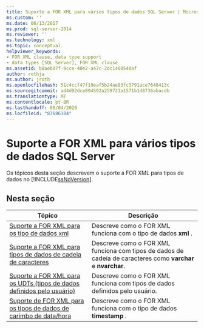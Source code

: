 ```yaml
---
title: Suporte a FOR XML para vários tipos de dados SQL Server | Microsoft Docs
ms.custom: ''
ms.date: 06/13/2017
ms.prod: sql-server-2014
ms.reviewer: ''
ms.technology: xml
ms.topic: conceptual
helpviewer_keywords:
- FOR XML clause, data type support
- data types [SQL Server], FOR XML clause
ms.assetid: b8aeb87f-9cce-40e2-a47c-2dc1460548af
author: rothja
ms.author: jroth
ms.openlocfilehash: 51c4ccf47f19eaf5b24ae83fc3791ace7648413c
ms.sourcegitcommit: ad4d92dce894592a259721a1571b1d8736abacdb
ms.translationtype: MT
ms.contentlocale: pt-BR
ms.lasthandoff: 08/04/2020
ms.locfileid: "87686184"
---
```

# <a name="for-xml-support-for-various-sql-server-data-types"></a>Suporte a FOR XML para vários tipos de dados SQL Server
  Os tópicos desta seção descrevem o suporte a FOR XML para tipos de dados no [!INCLUDE[ssNoVersion](../../includes/ssnoversion-md.md)].  
  
## <a name="in-this-section"></a>Nesta seção  
  
|Tópico|Descrição|  
|-----------|-----------------|  
|[Suporte a FOR XML para os tipo de dados xml](for-xml-support-for-the-xml-data-type.md)|Descreve como o FOR XML funciona com o tipo de dados **xml** .|  
|[Suporte a FOR XML para tipos de dados de cadeia de caracteres](for-xml-support-for-string-data-types.md)|Descreve como o FOR XML funciona com tipos de dados de cadeia de caracteres como **varchar** e **nvarchar**.|  
|[Suporte a FOR XML para os UDTs &#40;tipos de dados definidos pelo usuário&#41;](for-xml-support-for-the-user-defined-data-types-udt.md)|Descreve como o FOR XML funciona com tipos de dados definidos pelo usuário.|  
|[Suporte de FOR XML para os tipos de dados de carimbo de data/hora](for-xml-support-for-the-timestamp-data-type.md)|Descreve como o FOR XML funciona com o tipo de dados **timestamp** .|  
  
  
